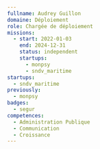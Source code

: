 ```yaml
---
fullname: Audrey Guillon
domaine: Déploiement
role: Chargée de déploiement
missions:
  - start: 2022-01-03
    end: 2024-12-31
    status: independent
    startups:
      - monpsy
      - sndv_maritime
startups:
  - sndv_maritime
previously:
  - monpsy
badges:
  - segur
competences:
  - Administration Publique
  - Communication
  - Croissance
---
```


